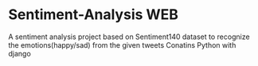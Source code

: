 # Sentiment-Analysis WEB
A sentiment analysis project based on Sentiment140 dataset to recognize the emotions(happy/sad) from the given tweets
Conatins Python with django 
